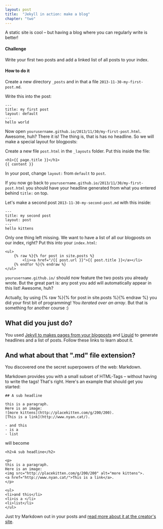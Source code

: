 ```yaml
---
layout: post
title:  "Jekyll in action: make a blog"
chapter: "two"
---
```


A static site is cool – but having a blog where you can regularly write is better!

#### Challenge

Write your first two posts and add a linked list of all posts to your index.


#### How to do it

Create a new directory `_posts` and in that a file `2013-11-30-my-first-post.md`.

Write this into the post:

    ---
    title: my first post
    layout: default
    ---
    hello world

Now open `yourusername.github.io/2013/11/30/my-first-post.html`. Awesome, huh? There it is! The thing is, that is has no headline. So we will make a special layout for blogposts:

Create a new file `post.html` in the `_layouts` folder. Put this inside the file:

    <h1>{{ page.title }}</h1>
    {{ content }}

In your post, change `layout:` from `default` to `post`.


If you now go back to `yourusername.github.io/2013/11/30/my-first-post.html` you should have your headline generated from what you entered behind `title:` on top.

Let's make a second post `2013-11-30-my-second-post.md` with this inside:

    ---
    title: my second post
    layout: post
    ---
    hello kittens

Only one thing left missing. We want to have a list of all our blogposts on our index, right? Put this into your `index.html`:
    
    <ul>
        {% raw %}{% for post in site.posts %}
            <li><a href="/{{ post.url }}">{{ post.title }}</a></li>
        {% endfor %}{% endraw %}
    </ul>

`yourusername.github.io/` should now feature the two posts you already wrote. But the great part is: any post you add will automatically appear in this list! Awesome, huh?

Actually, by using {% raw %}{% for post in site.posts %}{% endraw %} you did your first bit of programming! You *iterated over an array*. But that is something for another course :)

## What did you just do?

You used [Jekyll to makes pages from your blogposts](http://jekyllrb.com/docs/posts/) and [Liquid](https://github.com/shopify/liquid/wiki/Liquid-for-Designers) to generate headlines and a list of posts. Follow these links to learn about it.

## And what about that ".md" file extension?

You discovered one the secret superpowers of the web: Markdown.

Markdown provides you with a small subset of HTML-Tags – without having to write the tags! That's right. Here's an example that should get you started:

    ## A sub headline

    this is a paragraph. 
    Here is an image: 
    ![more kittens](http://placekitten.com/g/200/200). 
    [This is a link](http://www.nyan.cat/).

    - and this
    - is a
    - list

will become

    <h2>A sub headline</h2>

    <p>
    this is a paragraph. 
    Here is an image: 
    <img src="http://placekitten.com/g/200/200" alt="more kittens">. 
    <a href="http://www.nyan.cat/">This is a link</a>.
    </p>

    <ul>
    <li>and this</li>
    <li>is a </li>
    <li>list</li>
    </ul>

Just try Markdown out in your posts and [read more about it at the creator's site](http://daringfireball.net/projects/markdown/basics).


